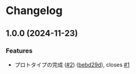 # Changelog

## 1.0.0 (2024-11-23)


### Features

* プロトタイプの完成 ([#2](https://github.com/kos-dw/stamper/issues/2)) ([bebd29d](https://github.com/kos-dw/stamper/commit/bebd29d80af41d80d4b6a7e8da2bbfde7eb877f3)), closes [#1](https://github.com/kos-dw/stamper/issues/1)
